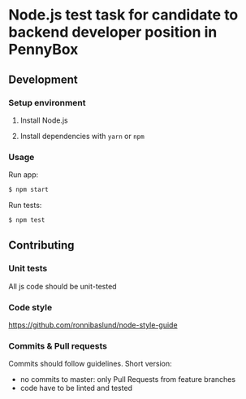 # Node.js test task for candidate to backend developer position in PennyBox

## Development

### Setup environment
1. Install Node.js 

2. Install dependencies with `yarn` or `npm`

### Usage

Run app: 
```bash
$ npm start
```

Run tests:
```bash
$ npm test
```


## Contributing

### Unit tests

All js code should be unit-tested


### Code style

https://github.com/ronnibaslund/node-style-guide


### Commits & Pull requests

Commits should follow guidelines. Short version:

* no commits to master: only Pull Requests from feature branches
* code have to be linted and tested

